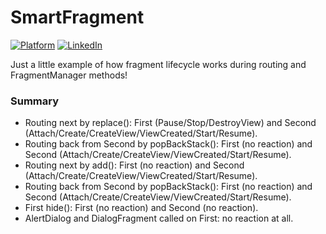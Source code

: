 # SmartFragment

[![Platform](https://img.shields.io/badge/platform-android-green.svg)](http://developer.android.com/index.html)
[![LinkedIn](https://img.shields.io/badge/LinkedIn-Alesh-blue)](https://www.linkedin.com/in/dmitry-aleshkov)

Just a little example of how fragment lifecycle works during routing and FragmentManager methods! 

### Summary

* Routing next by replace(): 
First (Pause/Stop/DestroyView) and Second (Attach/Create/CreateView/ViewCreated/Start/Resume).
* Routing back from Second by popBackStack(): First (no reaction) and Second (Attach/Create/CreateView/ViewCreated/Start/Resume).
* Routing next by add(): First (no reaction) and Second (Attach/Create/CreateView/ViewCreated/Start/Resume).
* Routing back from Second by popBackStack(): First (no reaction) and Second (Attach/Create/CreateView/ViewCreated/Start/Resume).
* First hide(): First (no reaction) and Second (no reaction).
* AlertDialog and DialogFragment called on First: no reaction at all.